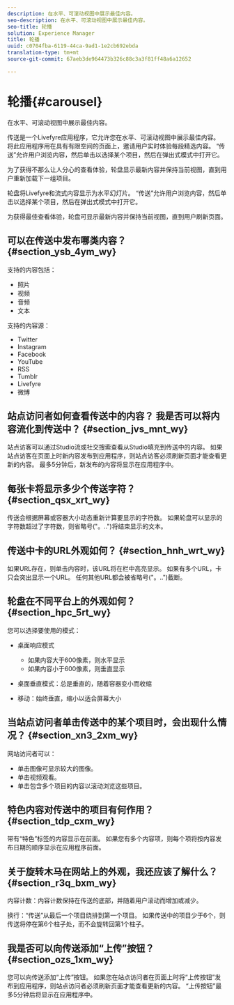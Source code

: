 ```yaml
---
description: 在水平、可滚动视图中展示最佳内容。
seo-description: 在水平、可滚动视图中展示最佳内容。
seo-title: 轮播
solution: Experience Manager
title: 轮播
uuid: c0704fba-6119-44ca-9ad1-1e2cb692ebda
translation-type: tm+mt
source-git-commit: 67aeb3de964473b326c88c3a3f81ff48a6a12652

---
```



# 轮播{#carousel}

在水平、可滚动视图中展示最佳内容。

传送是一个Livefyre应用程序，它允许您在水平、可滚动视图中展示最佳内容。 将此应用程序用在具有有限空间的页面上，邀请用户实时体验每段精选内容。 “传送”允许用户浏览内容，然后单击以选择某个项目，然后在弹出式模式中打开它。

为了获得不那么让人分心的查看体验，轮盘显示最新内容并保持当前视图，直到用户重新加载下一组项目。

轮盘将Livefyre和流式内容显示为水平幻灯片。 “传送”允许用户浏览内容，然后单击以选择某个项目，然后在弹出式模式中打开它。

为获得最佳查看体验，轮盘可显示最新内容并保持当前视图，直到用户刷新页面。

## 可以在传送中发布哪类内容？ {#section_ysb_4ym_wy}

支持的内容包括：

* 照片
* 视频
* 音频
* 文本

支持的内容源：

* Twitter
* Instagram
* Facebook
* YouTube
* RSS
* Tumblr
* Livefyre
* 微博

## 站点访问者如何查看传送中的内容？ 我是否可以将内容流化到传送中？ {#section_jvs_mnt_wy}

站点访客可以通过Studio流或社交搜索查看从Studio填充到传送中的内容。 如果站点访客在页面上时新内容发布到应用程序，则站点访客必须刷新页面才能查看更新的内容。 最多5分钟后，新发布的内容将显示在应用程序中。

## 每张卡将显示多少个传送字符？ {#section_qsx_xrt_wy}

传送会根据屏幕或容器大小动态重新计算要显示的字符数。 如果轮盘可以显示的字符数超过了字符数，则省略号("。..")将结束显示的文本。

## 传送中卡的URL外观如何？ {#section_hnh_wrt_wy}

如果URL存在，则单击内容时，该URL将在栏中高亮显示。 如果有多个URL，卡只会突出显示一个URL。 任何其他URL都会被省略号("。..")截断。

## 轮盘在不同平台上的外观如何？ {#section_hpc_5rt_wy}

您可以选择要使用的模式：

* 桌面响应模式

   * 如果内容大于600像素，则水平显示
   * 如果内容小于600像素，则垂直显示

* 桌面垂直模式：总是垂直的，随着容器变小而收缩
* 移动：始终垂直，缩小以适合屏幕大小

## 当站点访问者单击传送中的某个项目时，会出现什么情况？ {#section_xn3_2xm_wy}

网站访问者可以：

* 单击图像可显示较大的图像。
* 单击视频观看。
* 单击包含多个项目的内容以滚动浏览这些项目。

## 特色内容对传送中的项目有何作用？ {#section_tdp_cxm_wy}

带有“特色”标签的内容显示在前面。 如果您有多个内容项，则每个项将按内容发布日期的顺序显示在应用程序前面。

## 关于旋转木马在网站上的外观，我还应该了解什么？ {#section_r3q_bxm_wy}

内容计数：内容计数保持在传送的底部，并随着用户滚动而增加或减少。

换行：“传送”从最后一个项目绕排到第一个项目。 如果传送中的项目少于6个，则传送将停在第6个柱子处，而不会旋转回第1个柱子。

## 我是否可以向传送添加“上传”按钮？ {#section_ozs_1xm_wy}

您可以向传送添加“上传”按钮。 如果您在站点访问者在页面上时将“上传按钮”发布到应用程序，则站点访问者必须刷新页面才能查看更新的内容。 “上传按钮”最多5分钟后将显示在应用程序中。
